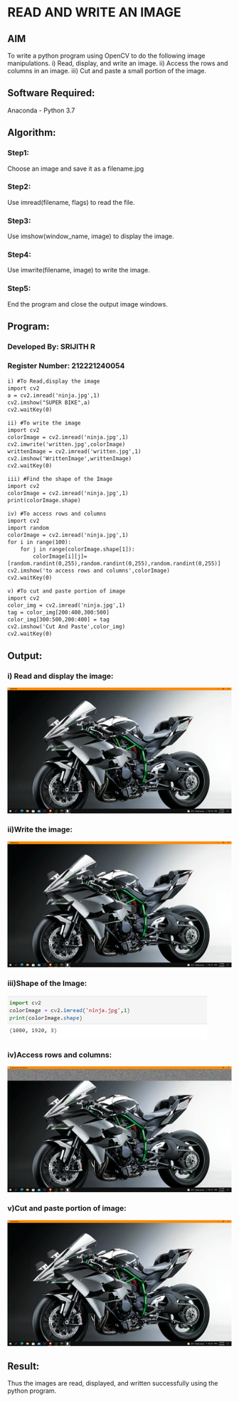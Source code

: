 # READ AND WRITE AN IMAGE
## AIM
To write a python program using OpenCV to do the following image manipulations.
i) Read, display, and write an image.
ii) Access the rows and columns in an image.
iii) Cut and paste a small portion of the image.

## Software Required:
Anaconda - Python 3.7
## Algorithm:
### Step1:
Choose an image and save it as a filename.jpg
### Step2:
Use imread(filename, flags) to read the file.
### Step3:
Use imshow(window_name, image) to display the image.
### Step4:
Use imwrite(filename, image) to write the image.
### Step5:
End the program and close the output image windows.
## Program:
### Developed By: SRIJITH R
### Register Number: 212221240054
~~~
i) #To Read,display the image
import cv2
a = cv2.imread('ninja.jpg',1)
cv2.imshow("SUPER BIKE",a)
cv2.waitKey(0)
~~~
~~~
ii) #To write the image
import cv2
colorImage = cv2.imread('ninja.jpg',1)
cv2.imwrite('written.jpg',colorImage)
writtenImage = cv2.imread('written.jpg',1)
cv2.imshow('WrittenImage',writtenImage)
cv2.waitKey(0)
~~~
~~~
iii) #Find the shape of the Image
import cv2 
colorImage = cv2.imread('ninja.jpg',1)
print(colorImage.shape)
~~~
~~~
iv) #To access rows and columns
import cv2
import random
colorImage = cv2.imread('ninja.jpg',1)
for i in range(100):
    for j in range(colorImage.shape[1]):
        colorImage[i][j]=[random.randint(0,255),random.randint(0,255),random.randint(0,255)]
cv2.imshow('to access rows and columns',colorImage)
cv2.waitKey(0)
~~~
~~~
v) #To cut and paste portion of image
import cv2
color_img = cv2.imread('ninja.jpg',1)
tag = color_img[200:400,300:500]
color_img[300:500,200:400] = tag
cv2.imshow('Cut And Paste',color_img)
cv2.waitKey(0)
~~~

## Output:

### i) Read and display the image:
![output](first.png)

### ii)Write the image:

![written](written.png)

### iii)Shape of the Image:
![output](size.PNG)

### iv)Access rows and columns:
![output](access.png)

### v)Cut and paste portion of image:
![output](cut.png)


## Result:
Thus the images are read, displayed, and written successfully using the python program.


